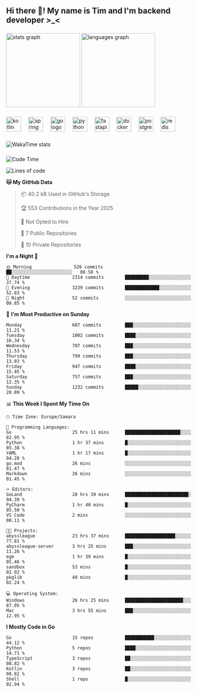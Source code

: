 <h2 align="left">Hi there 👋! My name is Tim and I'm backend developer >_<</h2>

###

<div align="left">
  <img src="https://github-readme-stats-qilm.vercel.app/api?username=intezya&hide_title=false&hide_rank=false&show_icons=true&include_all_commits=true&count_private=true&disable_animations=false&theme=omni&locale=en&hide_border=true&order=1&show=prs_merged&hide=issues" height="200" alt="stats graph"  />
  <img src="https://github-readme-stats-qilm.vercel.app/api/top-langs?username=intezya&locale=en&hide_title=false&layout=donut&langs_count=5&theme=omni&hide_border=true&order=2&exclude_repo=github-readme-stats&hide=mako" height="200" alt="languages graph"  />
</div>

###

<div align="left">
  <img src="https://img.shields.io/badge/Kotlin-7F52FF?logo=kotlin&logoColor=white&style=for-the-badge" height="40" alt="kotlin logo"  />
  <img width="12" />
  <img src="https://img.shields.io/badge/Spring-6DB33F?logo=spring&logoColor=black&style=for-the-badge" height="40" alt="spring logo"  />
  <img width="12" />
  <img src="https://img.shields.io/badge/Go-00ADD8?logo=go&logoColor=white&style=for-the-badge" height="40" alt="go logo"  />
  <img width="12" />
  <img src="https://img.shields.io/badge/Python-3776AB?logo=python&logoColor=white&style=for-the-badge" height="40" alt="python logo"  />
  <img width="12" />
  <img src="https://img.shields.io/badge/FastAPI-009688?logo=fastapi&logoColor=white&style=for-the-badge" height="40" alt="fastapi logo"  />
  <img width="12" />
  <img src="https://img.shields.io/badge/Docker-2496ED?logo=docker&logoColor=white&style=for-the-badge" height="40" alt="docker logo"  />
  <img width="12" />
  <img src="https://img.shields.io/badge/PostgreSQL-4169E1?logo=postgresql&logoColor=white&style=for-the-badge" height="40" alt="postgresql logo"  />
  <img width="12" />
  <img src="https://img.shields.io/badge/Redis-DC382D?logo=redis&logoColor=white&style=for-the-badge" height="40" alt="redis logo"  />
</div>

###

<picture>
	<source
		srcset="https://github-readme-stats-qilm.vercel.app/api/wakatime?username=intezya&theme=omni&layout=compact&hide_border=true"
		media="(prefers-color-scheme: dark)%2C (prefers-color-scheme: no-preference)"
	/>
	<img alt="WakaTime stats" src="https://github-readme-stats-qilm.vercel.app/api/wakatime?username=intezya&theme=omni&layout=compact&hide_border=true&"/>
</picture>

###

<!--START_SECTION:waka-->
![Code Time](http://img.shields.io/badge/Code%20Time-686%20hrs%2034%20mins-blue)

![Lines of code](https://img.shields.io/badge/From%20Hello%20World%20I%27ve%20Written-921.6%20thousand%20lines%20of%20code-blue)

**🐱 My GitHub Data** 

> 📦 40.2 kB Used in GitHub's Storage 
 > 
> 🏆 553 Contributions in the Year 2025
 > 
> 🚫 Not Opted to Hire
 > 
> 📜 7 Public Repositories 
 > 
> 🔑 10 Private Repositories 
 > 
**I'm a Night 🦉** 

```text
🌞 Morning                526 commits         ██░░░░░░░░░░░░░░░░░░░░░░░   08.58 % 
🌆 Daytime                2314 commits        █████████░░░░░░░░░░░░░░░░   37.74 % 
🌃 Evening                3239 commits        █████████████░░░░░░░░░░░░   52.83 % 
🌙 Night                  52 commits          ░░░░░░░░░░░░░░░░░░░░░░░░░   00.85 % 
```
📅 **I'm Most Productive on Sunday** 

```text
Monday                   687 commits         ███░░░░░░░░░░░░░░░░░░░░░░   11.21 % 
Tuesday                  1002 commits        ████░░░░░░░░░░░░░░░░░░░░░   16.34 % 
Wednesday                707 commits         ███░░░░░░░░░░░░░░░░░░░░░░   11.53 % 
Thursday                 799 commits         ███░░░░░░░░░░░░░░░░░░░░░░   13.03 % 
Friday                   947 commits         ████░░░░░░░░░░░░░░░░░░░░░   15.45 % 
Saturday                 757 commits         ███░░░░░░░░░░░░░░░░░░░░░░   12.35 % 
Sunday                   1232 commits        █████░░░░░░░░░░░░░░░░░░░░   20.09 % 
```


📊 **This Week I Spent My Time On** 

```text
🕑︎ Time Zone: Europe/Samara

💬 Programming Languages: 
Go                       25 hrs 11 mins      █████████████████████░░░░   82.95 % 
Python                   1 hr 37 mins        █░░░░░░░░░░░░░░░░░░░░░░░░   05.38 % 
YAML                     1 hr 17 mins        █░░░░░░░░░░░░░░░░░░░░░░░░   04.28 % 
go.mod                   26 mins             ░░░░░░░░░░░░░░░░░░░░░░░░░   01.47 % 
Markdown                 26 mins             ░░░░░░░░░░░░░░░░░░░░░░░░░   01.45 % 

🔥 Editors: 
GoLand                   28 hrs 39 mins      ████████████████████████░   94.39 % 
PyCharm                  1 hr 40 mins        █░░░░░░░░░░░░░░░░░░░░░░░░   05.50 % 
VS Code                  2 mins              ░░░░░░░░░░░░░░░░░░░░░░░░░   00.11 % 

🐱‍💻 Projects: 
abyssleague              23 hrs 37 mins      ███████████████████░░░░░░   77.81 % 
abyssleague-server       3 hrs 25 mins       ███░░░░░░░░░░░░░░░░░░░░░░   11.26 % 
ege                      1 hr 39 mins        █░░░░░░░░░░░░░░░░░░░░░░░░   05.46 % 
sandbox                  53 mins             █░░░░░░░░░░░░░░░░░░░░░░░░   02.92 % 
pkglib                   40 mins             █░░░░░░░░░░░░░░░░░░░░░░░░   02.24 % 

💻 Operating System: 
Windows                  26 hrs 25 mins      ██████████████████████░░░   87.05 % 
Mac                      3 hrs 55 mins       ███░░░░░░░░░░░░░░░░░░░░░░   12.95 % 
```

**I Mostly Code in Go** 

```text
Go                       15 repos            ███████████░░░░░░░░░░░░░░   44.12 % 
Python                   5 repos             ████░░░░░░░░░░░░░░░░░░░░░   14.71 % 
TypeScript               3 repos             ██░░░░░░░░░░░░░░░░░░░░░░░   08.82 % 
Kotlin                   3 repos             ██░░░░░░░░░░░░░░░░░░░░░░░   08.82 % 
Shell                    1 repo              █░░░░░░░░░░░░░░░░░░░░░░░░   02.94 % 
```




<!--END_SECTION:waka-->
